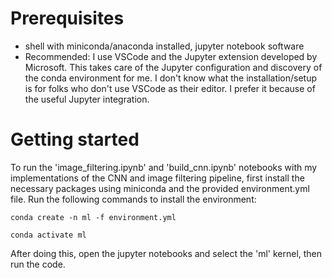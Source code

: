 # Prerequisites

- shell with miniconda/anaconda installed, jupyter notebook software
- Recommended: I use VSCode and the Jupyter extension developed by Microsoft. This takes care of the Jupyter configuration and discovery of the conda environment for me. I don't know what the installation/setup is for folks who don't use VSCode as their editor. I prefer it because of the useful Jupyter integration.

# Getting started

To run the 'image_filtering.ipynb' and 'build_cnn.ipynb' notebooks with my implementations of the CNN and image filtering pipeline, first install the necessary packages using miniconda and the provided environment.yml file. Run the following commands to install the environment:

```
conda create -n ml -f environment.yml
```

```
conda activate ml
```

After doing this, open the jupyter notebooks and select the 'ml' kernel, then run the code.
